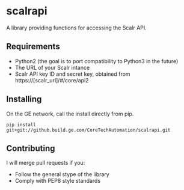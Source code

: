 # scalrapi
A library providing functions for accessing the Scalr API.

## Requirements
* Python2 (the goal is to port compatibility to Python3 in the future)
* The URL of your Scalr intance
* Scalr API key ID and secret key, obtained from https://[scalr_url]/#/core/api2

## Installing
On the GE network, call the install directly from pip.
```
pip install git+git://github.build.ge.com/CoreTechAutomation/scalrapi.git
```

## Contributing
I will merge pull requests if you:
* Follow the general stype of the library
* Comply with PEP8 style standards

